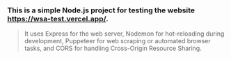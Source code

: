 ### This is a simple Node.js project for testing the website https://wsa-test.vercel.app/. 
 > It uses Express for the web server, 
 > Nodemon for hot-reloading during development, 
 > Puppeteer for web scraping or automated browser tasks, and
 > CORS for handling Cross-Origin Resource Sharing.